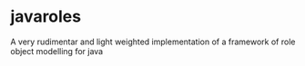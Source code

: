 # javaroles
A very rudimentar and light weighted implementation of a framework of role object modelling for java
